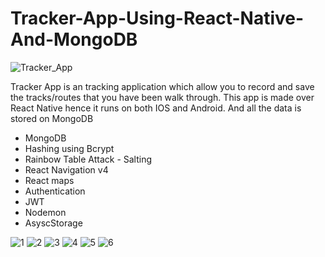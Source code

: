 # Tracker-App-Using-React-Native-And-MongoDB

![Tracker_App](https://github.com/VaibhavMojidra/Tracker-App-Using-React-Native-And-MongoDB/blob/master/Screenshots/Tracker_App.gif)

Tracker App is an tracking application which allow you to record and save the tracks/routes that you have been walk through. This app is made over React Native hence it runs on both IOS and Android. And all the data is stored on MongoDB

- MongoDB
- Hashing using Bcrypt
- Rainbow Table Attack - Salting
- React Navigation v4
- React maps
- Authentication
- JWT
- Nodemon
- AsyscStorage



![1](https://github.com/VaibhavMojidra/Tracker-App-Using-React-Native-And-MongoDB/blob/master/Screenshots/1.png)
![2](https://github.com/VaibhavMojidra/Tracker-App-Using-React-Native-And-MongoDB/blob/master/Screenshots/2.png)
![3](https://github.com/VaibhavMojidra/Tracker-App-Using-React-Native-And-MongoDB/blob/master/Screenshots/3.png)
![4](https://github.com/VaibhavMojidra/Tracker-App-Using-React-Native-And-MongoDB/blob/master/Screenshots/4.png)
![5](https://github.com/VaibhavMojidra/Tracker-App-Using-React-Native-And-MongoDB/blob/master/Screenshots/5.png)
![6](https://github.com/VaibhavMojidra/Tracker-App-Using-React-Native-And-MongoDB/blob/master/Screenshots/6.png)
